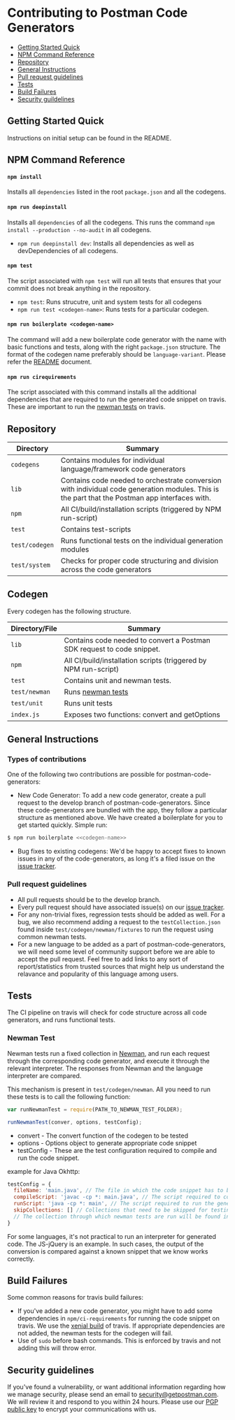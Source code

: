 
# Contributing to Postman Code Generators



  - [Getting Started Quick](#getting-started-quick)
  - [NPM Command Reference](#npm-command-reference)
  - [Repository](#repository)
  - [General Instructions](#general-instructions)
  - [Pull request guidelines](#pull-request-guidelines)
  - [Tests](#tests)
  - [Build Failures](build-failures)
  - [Security guildelines](security-guidelines)

## Getting Started Quick

Instructions on initial setup can be found in the README.

## NPM Command Reference

#### `npm install`

Installs all `dependencies` listed in the root `package.json` and all the codegens.

#### `npm run deepinstall`

Installs all `dependencies` of all the codegens. This runs the command `npm install --production --no-audit` in all codegens.

* `npm run deepinstall dev`: Installs all dependencies as well as devDependencies of all codegens.

#### `npm test`

The script associated with `npm test` will run all tests that ensures that your commit does not break anything in the
repository.

* `npm test`: Runs strucutre, unit and system tests for all codegens
* `npm run test <codegen-name>`: Runs tests for a particular codegen.


#### `npm run boilerplate <codegen-name>`

The command will add a new boilerplate code generator with the name <codegen-name> with basic functions and tests, along with the right `package.json` structure. The format of the codegen name preferably should be `language-variant`. Please refer the [README](https://github.com/postmanlabs/postman-code-generators/blob/master/README.md) document.

#### `npm run cirequirements`

The script associated with this command installs all the additional dependencies that are required to run the generated code snippet on travis. These are important to run the [newman tests](#tests) on travis. 

## Repository

Directory               | Summary
------------------------|-----------------------------------------------------------------------------------------------
`codegens`              | Contains modules for individual language/framework code generators
`lib`                   | Contains code needed to orchestrate conversion with individual code generation modules. This is the part that the Postman app interfaces with.
`npm`                   | All CI/build/installation scripts (triggered by NPM run-script)
`test`                  | Contains test-scripts
`test/codegen`          | Runs functional tests on the individual generation modules
`test/system`           | Checks for proper code structuring and division across the code generators

## Codegen

Every codegen has the following structure.

Directory/File          | Summary
------------------------|-----------------------------------------------------------------------------------------------
`lib`                   | Contains code needed to convert a Postman SDK request to code snippet.
`npm`                   | All CI/build/installation scripts (triggered by NPM run-script)
`test`                  | Contains unit and newman tests.
`test/newman`           | Runs [newman tests](#tests) 
`test/unit`             | Runs unit tests
`index.js`              | Exposes two functions: convert and getOptions

## General Instructions

### Types of contributions
One of the following two contributions are possible for postman-code-generators:
  - New Code Generator: To add a new code generator, create a pull request to the develop branch of postman-code-generators. Since these code-generators are bundled with the app, they follow a particular structure as mentioned above. We have created a boilerplate for you to get started quickly. Simple run:
  
  ```bash
  $ npm run boilerplate <<codegen-name>>
  ```

  - Bug fixes to existing codegens: We'd be happy to accept fixes to known issues in any of the code-generators, as long it's a filed issue on the [issue tracker](https://github.com/postmanlabs/postman-code-generators/issues). 

### Pull request guidelines

  - All pull requests should be to the develop branch. 
  - Every pull request should have associated issue(s) on our [issue tracker](https://github.com/postmanlabs/postman-code-generators/issues).
  - For any non-trivial fixes, regression tests should be added as well. For a bug, we also recommend adding a request to the `testCollection.json` found inside `test/codegen/newman/fixtures` to run the request using common newman tests.
  - For a new language to be added as a part of postman-code-generators, we will need some level of community support before we are able to accept the pull request. Feel free to add links to any sort of report/statistics from trusted sources that might help us understand the relavance and popularity of this language among users.


## Tests
The CI pipeline on travis will check for code structure across all code generators, and runs functional tests. 

### Newman Test 

Newman tests run a fixed collection in [Newman](https://github.com/postmanlabs/newman), and run each request through the corresponding code generator, and execute it through the relevant interpreter. The responses from Newman and the language interpreter are compared. 

This mechanism is present in `test/codegen/newman`. All you need to run these tests is to call the following function:

```js
var runNewmanTest = require(PATH_TO_NEWMAN_TEST_FOLDER);

runNewmanTest(conver, options, testConfig);
```
* convert - The convert function of the codegen to be tested
* options - Options object to generate appropriate code snippet
* testConfig - These are the test configuration required to compile and run the code snippet.

example for Java Okhttp: 
```js
testConfig = {
  fileName: 'main.java', // The file in which the code snippet has to be saved to later compile and run
  compileScript: 'javac -cp *: main.java', // The script required to compile generated code snippet.
  runScript: 'java -cp *: main', // The script required to run the generated code snippet.
  skipCollections: [] // Collections that need to be skipped for testing for a particular codegen.
  // The collection through which newman tests are run will be found inside the `test/codegen/newman/fixtures`. 
}
```

For some languages, it's not practical to run an interpreter for generated code. The JS-jQuery is an example. In such cases, the output of the conversion is compared against a known snippet that we know works correctly.

## Build Failures
Some common reasons for travis build failures:
- If you've added a new code generator, you might have to add some dependencies in `npm/ci-requirements` for running the code snippet on travis. We use the [xenial build](https://docs.travis-ci.com/user/reference/xenial/) of travis. If appropriate dependencies are not added, the newman tests for the codegen will fail.
- Use of `sudo` before bash commands. This is enforced by travis and not adding this will throw error.

## Security guidelines
If you've found a vulnerability, or want additional information regarding how we manage security, please send an email to security@getpostman.com. We will review it and respond to you within 24 hours. Please use our [PGP public key](https://assets.getpostman.com/getpostman/documents/publickey.txt) to encrypt your communications with us.

